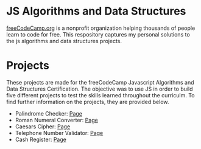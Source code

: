 # JS Algorithms and Data Structures
<a href="https://www.freecodecamp.org/learn" target="_blank">freeCodeCamp.org</a> is a nonprofit organization helping thousands of people learn to code for free. This respository captures my personal solutions to the js algorithms and data structures projects.

# Projects
These projects are made for the freeCodeCamp Javascript Algorithms and Data Structures Certification. The objective was to use JS in order to build five different projects to test the skills learned throughout the curriculm. To find further information on the projects, they are provided below. 

<ul> 
  <li>Palindrome Checker: <a href="" target="_Self">Page</a></li>
  <li>Roman Numeral Converter: <a href="" target="_Self">Page</a></li>
  <li>Caesars Cipher: <a href="" target="_Self">Page</a></li>
  <li>Telephone Number Validator: <a href="" target="_Self">Page</a></li>
  <li>Cash Register: <a href="" target="_Self">Page</a></li>
</ul>

